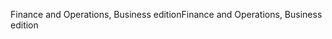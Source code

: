 <span data-ttu-id="10bfc-101">Finance and Operations, Business edition</span><span class="sxs-lookup"><span data-stu-id="10bfc-101">Finance and Operations, Business edition</span></span>